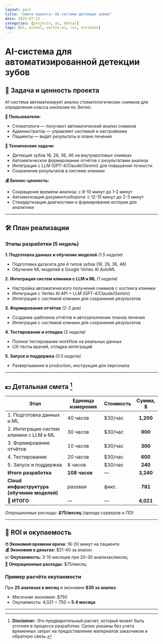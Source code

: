 ```yaml
---
layout: post
title: "Смета проекта: AI-система детекции зубов"
date: 2025-07-22
categories: [projects, ai, dental]
tags: [ml, automl, vertex-ai, roi, estimate]
---
```


# AI-система для автоматизированной детекции зубов

## 🎯 Задача и ценность проекта

AI-система автоматизирует анализ стоматологических снимков для определения класса окклюзии по Энглю:

**👥 Пользователи:**
- Стоматологи — получают автоматический анализ снимков
- Администратор — управляет системой и настройками  
- Пациенты — видят результаты в плане лечения

**🔧 Технические задачи:**
- Детекция зубов 16, 26, 36, 46 на внутриротовых снимках
- Автоматическое формирование отчётов с результатами анализа
- Интеграция с LLM (GPT-4/Claude/Gemini) для повышения точности
- Сохранение результатов в системе клиники

**💰 Бизнес-ценность:**
- Сокращение времени анализа: с 8-10 минут до 1-2 минут
- Автоматизация документооборота: с 12-15 минут до 2-3 минут  
- Стандартизация диагностики и формирование истории для аналитики

---

## 🛠 План реализации

### Этапы разработки (5 недель)

**1. Подготовка данных и обучение моделей** *(1.5 недели)*
- Подготовка датасета для 4 типов зубов (16, 26, 36, 46)
- Обучение ML-моделей в Google Vertex AI AutoML

**2. Интеграция систем клиники с LLM и ML** *(1 неделя)*
- Настройка автоматического получения снимков с хостинга клиники
- Интеграция с Vertex AI API + LLM (GPT-4/Claude/Gemini)
- Интеграция с системой клиники для сохранения результатов

**3. Формирование отчётов** *(2-3 дня)*
- Создание шаблонов отчётов и автозаполнение планов лечения
- Интеграция с системой клиники для сохранения результатов

**4. Тестирование и отладка** *(2 недели)*
- Полное тестирование workflow на реальных данных
- UX-тесты врачей, отладка интеграций

**5. Запуск и поддержка** *(0.5 недели)*
- Развертывание в production, инструкция для персонала

---

## 💵 Детальная смета [^1]


| Этап | Единица измерения | Стоимость | Сумма, $ |
|------|-------------------|-----------|:--------:|
| 1. Подготовка данных и ML | 40 часов | $30/час | **1,200** |
| 2. Интеграция систем клиники с LLM и ML | 30 часов | $30/час | **900** |
| 3. Формирование отчётов | 10 часов | $30/час | **300** |
| 4. Тестирование | 20 часов | $30/час | **600** |
| 5. Запуск и поддержка | 8 часов | $30/час | **240** |
| **Итого разработка** | **108 часов** | — | **3,240** |
| **Cloud инфраструктура (обучение моделей)** | разовая | фикс. | **781** |
| **🎯 ИТОГО** | — | — | **4,021** |

*Операционные расходы: **$75/месяц** (аренда серверов и ПО)*


---

## 💎 ROI и окупаемость

**⏱ Экономия времени врача:** 16-20 минут на пациента  
**💰 Экономия в деньгах:** $21-40 за анализ  
**📈 Окупаемость:** 3-10 месяцев при 20-30 анализах/месяц  
**🔄 Операционные расходы:** $75/месяц

### Пример расчёта окупаемости

При **25 анализах в месяц** и экономии **$30 за анализ**:
- Месячная экономия: $750
- Окупаемость: 4,021 ÷ 750 = **5.4 месяца**

---

[^1]: **Disclaimer:** Это предварительный расчет, который может быть уточнен в процессе разработки. Сроки указаны без учета временных затрат на предоставление материалов заказчиком и обратную связь. 